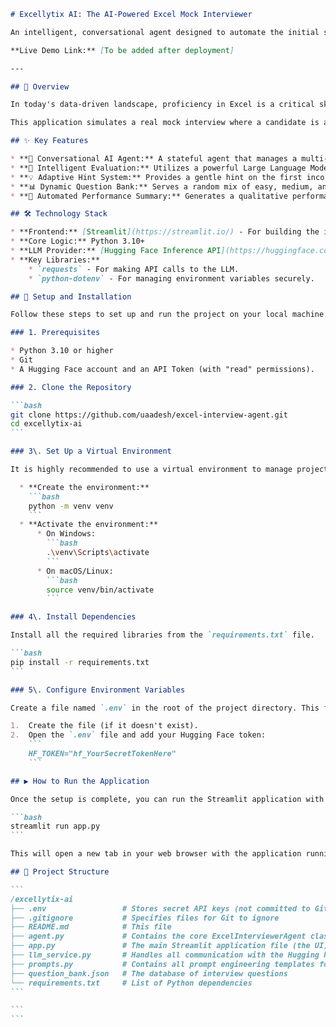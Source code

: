 ````markdown
# Excellytix AI: The AI-Powered Excel Mock Interviewer

An intelligent, conversational agent designed to automate the initial screening process for roles requiring advanced Microsoft Excel proficiency. This project serves as a Proof-of-Concept for an AI-driven solution to reduce hiring bottlenecks and ensure consistent, high-quality candidate evaluation.

**Live Demo Link:** [To be added after deployment]

---

## 📝 Overview

In today's data-driven landscape, proficiency in Excel is a critical skill for roles in Finance, Operations, and Analytics. However, manually screening candidates for these skills is time-consuming and often inconsistent. Excellytix AI was built to solve this problem.

This application simulates a real mock interview where a candidate is asked a series of questions with varying difficulty. An AI agent evaluates their answers, provides intelligent feedback and hints, and generates a comprehensive performance summary at the end, streamlining the technical screening process.

## ✨ Key Features

* **🤖 Conversational AI Agent:** A stateful agent that manages a multi-turn interview flow.
* **🧠 Intelligent Evaluation:** Utilizes a powerful Large Language Model (LLM) to intelligently assess user answers, understanding the function beyond exact string matches.
* **💡 Adaptive Hint System:** Provides a gentle hint on the first incorrect attempt, allowing candidates a second chance.
* **📊 Dynamic Question Bank:** Serves a random mix of easy, medium, and hard questions for a unique interview experience every time.
* **📄 Automated Performance Summary:** Generates a qualitative performance report at the conclusion of the interview, highlighting strengths and areas for improvement.

## 🛠️ Technology Stack

* **Frontend:** [Streamlit](https://streamlit.io/) - For building the interactive chat interface rapidly in Python.
* **Core Logic:** Python 3.10+
* **LLM Provider:** [Hugging Face Inference API](https://huggingface.co/inference-api) - To access powerful open-source language models.
* **Key Libraries:**
    * `requests` - For making API calls to the LLM.
    * `python-dotenv` - For managing environment variables securely.

## 🚀 Setup and Installation

Follow these steps to set up and run the project on your local machine.

### 1. Prerequisites

* Python 3.10 or higher
* Git
* A Hugging Face account and an API Token (with "read" permissions).

### 2. Clone the Repository

```bash
git clone https://github.com/uaadesh/excel-interview-agent.git
cd excellytix-ai
```

### 3\. Set Up a Virtual Environment

It is highly recommended to use a virtual environment to manage project dependencies.

  * **Create the environment:**
    ```bash
    python -m venv venv
    ```
  * **Activate the environment:**
      * On Windows:
        ```bash
        .\venv\Scripts\activate
        ```
      * On macOS/Linux:
        ```bash
        source venv/bin/activate
        ```

### 4\. Install Dependencies

Install all the required libraries from the `requirements.txt` file.

```bash
pip install -r requirements.txt
```

### 5\. Configure Environment Variables

Create a file named `.env` in the root of the project directory. This file will hold your secret API key.

1.  Create the file (if it doesn't exist).
2.  Open the `.env` file and add your Hugging Face token:
    ```
    HF_TOKEN="hf_YourSecretTokenHere"
    ```

## ▶️ How to Run the Application

Once the setup is complete, you can run the Streamlit application with a single command:

```bash
streamlit run app.py
```

This will open a new tab in your web browser with the application running locally.

## 📂 Project Structure

```
/excellytix-ai
├── .env                 # Stores secret API keys (not committed to Git)
├── .gitignore           # Specifies files for Git to ignore
├── README.md            # This file
├── agent.py             # Contains the core ExcelInterviewerAgent class (the "brain")
├── app.py               # The main Streamlit application file (the UI)
├── llm_service.py       # Handles all communication with the Hugging Face API
├── prompts.py           # Contains all prompt engineering templates for the LLM
├── question_bank.json   # The database of interview questions
└── requirements.txt     # List of Python dependencies
```

```
```